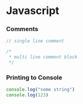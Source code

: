 # Javascript

### Comments
```js
// single line comment
```

```js
/*
 * multi line comment block
 */
```




### Printing to Console

```js
console.log("some string")
console.log(123)
```

